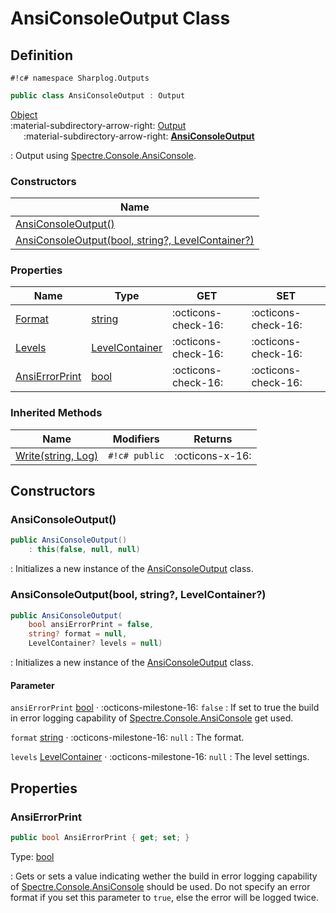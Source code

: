 # AnsiConsoleOutput Class

## Definition

`#!c# namespace Sharplog.Outputs`

``` c#
public class AnsiConsoleOutput : Output
```

[Object](https://docs.microsoft.com/en-us/dotnet/api/system.object)<br>
:material-subdirectory-arrow-right: [Output](Output.md)<br>
&emsp;&ensp;:material-subdirectory-arrow-right: [**AnsiConsoleOutput**](./)

:   Output using [Spectre.Console.AnsiConsole](https://spectreconsole.net/).

### Constructors

| Name                                                                                              |
| ------------------------------------------------------------------------------------------------- |
| [AnsiConsoleOutput()](#ansiconsoleoutput)                                                         |
| [AnsiConsoleOutput(bool, string?, LevelContainer?)](#ansiconsoleoutputbool-string-levelcontainer) |

### Properties

| Name                              | Type                                                                | GET                 | SET                 |
| --------------------------------- | ------------------------------------------------------------------- | ------------------- | ------------------- |
| [Format](Output.md#format)        | [string](https://docs.microsoft.com/en-us/dotnet/api/system.string) | :octicons-check-16: | :octicons-check-16: |
| [Levels](Output.md#levels)        | [LevelContainer](../Settings/LevelContainer.md)                     | :octicons-check-16: | :octicons-check-16: |
| [AnsiErrorPrint](#ansierrorprint) | [bool](https://docs.microsoft.com/en-us/dotnet/api/system.boolean)  | :octicons-check-16: | :octicons-check-16: |

### Inherited Methods

| Name                                            | Modifiers     | Returns         |
| ----------------------------------------------- | ------------- | --------------- |
| [Write(string, Log)](Output.md#writestring-log) | `#!c# public` | :octicons-x-16: |

## Constructors

### AnsiConsoleOutput()

```c#
public AnsiConsoleOutput()
    : this(false, null, null)
```

:   Initializes a new instance of the [AnsiConsoleOutput](./) class.

### AnsiConsoleOutput(bool, string?, LevelContainer?)

```c#
public AnsiConsoleOutput(
    bool ansiErrorPrint = false,
    string? format = null,
    LevelContainer? levels = null)
```

:   Initializes a new instance of the [AnsiConsoleOutput](./) class.

#### Parameter

`ansiErrorPrint` [bool](https://docs.microsoft.com/en-us/dotnet/api/system.boolean) · :octicons-milestone-16: `false`
:   If set to true the build in error logging capability of [Spectre.Console.AnsiConsole](https://spectreconsole.net/exceptions) get used.

`format` [string](https://docs.microsoft.com/en-us/dotnet/api/system.string) · :octicons-milestone-16: `null`
:   The format.

`levels` [LevelContainer](../Settings/LevelContainer.md) · :octicons-milestone-16: `null`
:   The level settings.

## Properties

### AnsiErrorPrint

```c#
public bool AnsiErrorPrint { get; set; }
```

Type: [bool](https://docs.microsoft.com/en-us/dotnet/api/system.boolean)

:   Gets or sets a value indicating wether the build in error logging capability of [Spectre.Console.AnsiConsole](https://spectreconsole.net/exceptions) should be used.
    Do not specify an error format if you set this parameter to `true`, else the error will be logged twice.